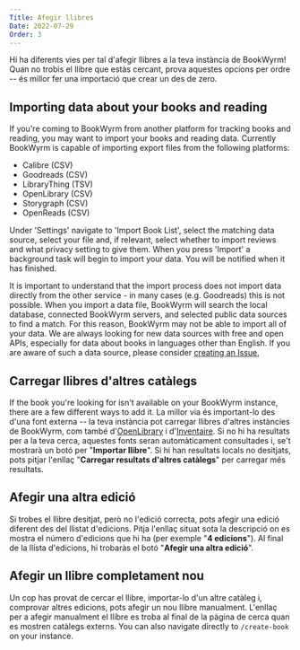 ```yaml
---
Title: Afegir llibres
Date: 2022-07-29
Order: 3
---
```


Hi ha diferents vies per tal d'afegir llibres a la teva instància de BookWyrm! Quan no trobis el llibre que estàs cercant, prova aquestes opcions per ordre -- és millor fer una importació que crear un des de zero.

## Importing data about your books and reading

If you're coming to BookWyrm from another platform for tracking books and reading, you may want to import your books and reading data. Currently BookWyrm is capable of importing export files from the following platforms:

* Calibre (CSV)
* Goodreads (CSV)
* LibraryThing (TSV)
* OpenLibrary (CSV)
* Storygraph (CSV)
* OpenReads (CSV)

Under 'Settings' navigate to 'Import Book List', select the matching data source, select your file and, if relevant, select whether to import reviews and what privacy setting to give them. When you press 'Import' a background task will begin to import your data. You will be notified when it has finished.

It is important to understand that the import process does not import data directly from the other service - in many cases (e.g. Goodreads) this is not possible. When you import a data file, BookWyrm will search the local database, connected BookWyrm servers, and selected public data sources to find a match. For this reason, BookWyrm may not be able to import all of your data. We are always looking for new data sources with free and open APIs, especially for data about books in languages other than English. If you are aware of such a data source, please consider [creating an Issue](https://github.com/bookwyrm-social/bookwyrm/issues),

## Carregar llibres d'altres catàlegs

If the book you're looking for isn't available on your BookWyrm instance, there are a few different ways to add it. La millor via és important-lo des d'una font externa -- la teva instància pot carregar llibres d'altres instàncies de BookWyrm, com també d'[OpenLibrary](http://openlibrary.org/) i d'[Inventaire](http://inventaire.io/). Si no hi ha resultats per a la teva cerca, aquestes fonts seran automàticament consultades i, se't mostrarà un botó per "**Importar llibre**". Si hi han resultats locals no desitjats, pots pitjar l'enllaç "**Carregar resultats d'altres catàlegs**" per carregar més resultats.


## Afegir una altra edició

Si trobes el llibre desitjat, però no l'edició correcta, pots afegir una edició diferent des del llistat d'edicions. Pitja l'enllaç situat sota la descripció on es mostra el número d'edicions que hi ha (per exemple "**4 edicions**"). Al final de la llista d'edicions, hi trobaràs el botó "**Afegir una altra edició**".

## Afegir un llibre completament nou

Un cop has provat de cercar el llibre, importar-lo d'un altre catàleg i, comprovar altres edicions, pots afegir un nou llibre manualment. L'enllaç per a afegir manualment el llibre es troba al final de la pàgina de cerca quan es mostren catàlegs externs. You can also navigate directly to `/create-book` on your instance.
